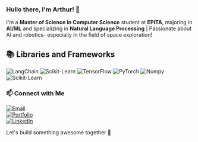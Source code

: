 ### Hullo there, I'm Arthur! 👋

I'm a **Master of Science in Computer Science** student at **EPITA**, majoring in **AI/ML** and specializing in **Natural Language Processing** | Passionate about AI and robotics- especially in the field of space exploration!

## 📚 Libraries and Frameworks

<div align="left">

  ![LangChain](https://img.shields.io/badge/-LangChain-000000?&logo=LangChain&logoColor=white)
  ![Scikit-Learn](https://img.shields.io/badge/-Scikit--Learn-F7931E?&logo=Scikit-Learn&logoColor=white)
  ![TensorFlow](https://img.shields.io/badge/-TensorFlow-FF6F00?&logo=TensorFlow&logoColor=white)
  ![PyTorch](https://img.shields.io/badge/-PyTorch-EE4C2C?&logo=PyTorch&logoColor=white)
  ![Numpy](https://img.shields.io/badge/-Numpy-EE4C2C?&logo=Numpy&logoColor=white)
  ![Scikit-Learn](https://img.shields.io/badge/-Scikit--Learn-F7931E?&logo=Scikit-Learn&logoColor=white)

</div>

### 📫 Connect with Me
<div align="left">

  [![Email](https://img.shields.io/badge/Email-aguelennoc@gmail.com-red?style=for-the-badge&logo=gmail)](mailto:aguelennoc@gmail.com)  
  [![Portfolio](https://img.shields.io/badge/Portfolio-guelennoc.com-brightgreen?style=for-the-badge)](https://www.guelennoc.com)  
  [![LinkedIn](https://img.shields.io/badge/LinkedIn-arthurguelennoc-blue?style=for-the-badge&logo=linkedin)](https://www.linkedin.com/in/arthur-guelennoc)  

</div>

Let's build something awesome together 🚀
